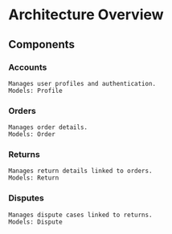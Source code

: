 # Architecture Overview

## Components
### Accounts
    Manages user profiles and authentication.
    Models: Profile

### Orders
    Manages order details.
    Models: Order

### Returns
    Manages return details linked to orders.
    Models: Return

### Disputes
    Manages dispute cases linked to returns.
    Models: Dispute